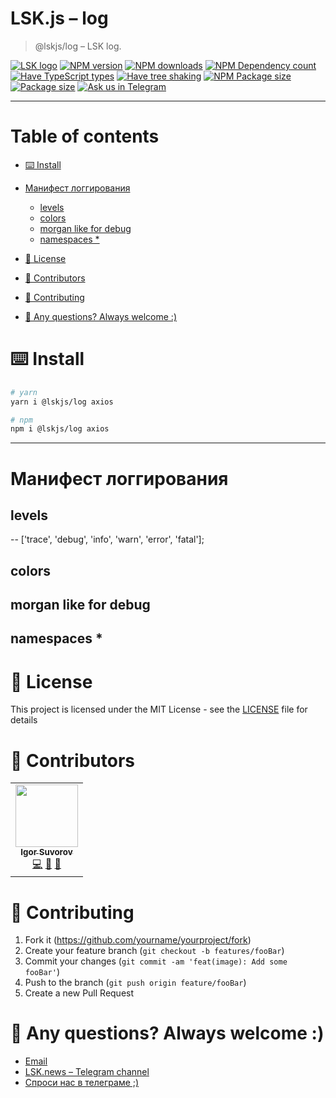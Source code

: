 # LSK.js – log

> @lskjs/log – LSK log.

[![LSK logo](https://badgen.net/badge/icon/MADE%20BY%20LSK?icon=zeit\&label\&color=red\&labelColor=red)](https://github.com/lskjs)
[![NPM version](https://badgen.net/npm/v/@lskjs/log)](https://www.npmjs.com/package/@lskjs/log)
[![NPM downloads](https://badgen.net/npm/dt/@lskjs/log)](https://www.npmjs.com/package/@lskjs/log)
[![NPM Dependency count](https://badgen.net/bundlephobia/dependency-count/@lskjs/log)](https://bundlephobia.com/result?p=@lskjs/log)
[![Have TypeScript types](https://badgen.net/npm/types/@lskjs/log)](https://www.npmjs.com/package/@lskjs/log)
[![Have tree shaking](https://badgen.net/bundlephobia/tree-shaking/@lskjs/log)](https://bundlephobia.com/result?p=@lskjs/log)
[![NPM Package size](https://badgen.net/bundlephobia/minzip/@lskjs/log)](https://bundlephobia.com/result?p=@lskjs/log)
[![Package size](https://badgen.net//github/license/lskjs/lskjs)](https://github.com/lskjs/lskjs/blob/master/LICENSE)
[![Ask us in Telegram](https://img.shields.io/badge/Ask%20us%20in-Telegram-brightblue.svg)](https://t.me/lskjschat)

<!-- template file="scripts/templates/preview.md" start -->

<!-- template end -->

***

<!-- # 📒 Table of contents  -->

# Table of contents

*   [⌨️ Install](#️-install)

*   [Манифест логгирования](#манифест-логгирования)

    *   [levels](#levels)
    *   [colors](#colors)
    *   [morgan like for debug](#morgan-like-for-debug)
    *   [namespaces \*](#namespaces-)

*   [📖 License](#-license)

*   [👥 Contributors](#-contributors)

*   [👏 Contributing](#-contributing)

*   [📮 Any questions? Always welcome :)](#-any-questions-always-welcome-)

# ⌨️ Install

```sh
# yarn
yarn i @lskjs/log axios

# npm
npm i @lskjs/log axios
```

***

# Манифест логгирования

## levels

\-- \['trace', 'debug', 'info', 'warn', 'error', 'fatal'];

## colors

## morgan like for debug

## namespaces \*

# 📖 License

This project is licensed under the MIT License - see the [LICENSE](LICENSE) file for details

# 👥 Contributors

<!-- ALL-CONTRIBUTORS-LIST:START - Do not remove or modify this section -->

<!-- prettier-ignore-start -->

<!-- markdownlint-disable -->

<table>
  <tr>
    <td align="center"><a href="https://isuvorov.com"><img src="https://avatars2.githubusercontent.com/u/1056977?v=4?s=100" width="100px;" alt=""/><br /><sub><b>Igor Suvorov</b></sub></a><br /><a href="lskjs/lskjs///commits?author=isuvorov" title="Code">💻</a> <a href="#design-isuvorov" title="Design">🎨</a> <a href="#ideas-isuvorov" title="Ideas, Planning, & Feedback">🤔</a></td>
  </tr>
</table>
<!-- markdownlint-restore -->
<!-- prettier-ignore-end -->
<!-- ALL-CONTRIBUTORS-LIST:END -->

# 👏 Contributing

1.  Fork it (<https://github.com/yourname/yourproject/fork>)
2.  Create your feature branch (`git checkout -b features/fooBar`)
3.  Commit your changes (`git commit -am 'feat(image): Add some fooBar'`)
4.  Push to the branch (`git push origin feature/fooBar`)
5.  Create a new Pull Request

# 📮 Any questions? Always welcome :)

*   [Email](mailto:hi@isuvorov.com)
*   [LSK.news – Telegram channel](https://t.me/lskjs)
*   [Спроси нас в телеграме ;)](https://t.me/lskjschat)
